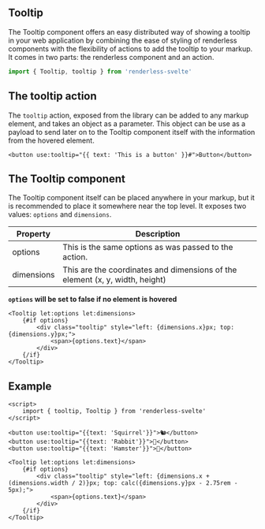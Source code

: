 ## Tooltip

The Tooltip component offers an easy distributed way of showing a tooltip in your web application by combining the ease of styling of renderless components with the flexibility of actions to add the tooltip to your markup.  It comes in two parts: the renderless component and an action.

```js
import { Tooltip, tooltip } from 'renderless-svelte'
```

## The tooltip action

The `tooltip` action, exposed from the library can be added to any markup element, and takes an object as a parameter. This object can be use as a payload to send later on to the Tooltip component itself with the information from the hovered element.

```svelte
<button use:tooltip="{{ text: 'This is a button' }}#">Button</button>
```

## The Tooltip component

The Tooltip component itself can be placed anywhere in your markup, but it is recommended to place it somewhere near the top level.  It exposes two values: `options` and `dimensions`.

| Property | Description |
| -------- | ----------- |
| options | This is the same options as was passed to the action. |
| dimensions | This are the coordinates and dimensions of the element (x, y, width, height) |

**`options` will be set to false if no element is hovered**

```svelte
<Tooltip let:options let:dimensions>
    {#if options}
        <div class="tooltip" style="left: {dimensions.x}px; top: {dimensions.y}px;">
            <span>{options.text}</span>
        </div>
    {/if}
</Tooltip>
```

## Example

```svelte
<script>
    import { tooltip, Tooltip } from 'renderless-svelte'
</script>

<button use:tooltip="{{text: 'Squirrel'}}">🐿️</button>
<button use:tooltip="{{text: 'Rabbit'}}">🐇</button>
<button use:tooltip="{{text: 'Hamster'}}">🐹</button> 

<Tooltip let:options let:dimensions>
    {#if options}
        <div class="tooltip" style="left: {dimensions.x + (dimensions.width / 2)}px; top: calc({dimensions.y}px - 2.75rem - 5px);">
            <span>{options.text}</span>
        </div>
    {/if}
</Tooltip>
```
